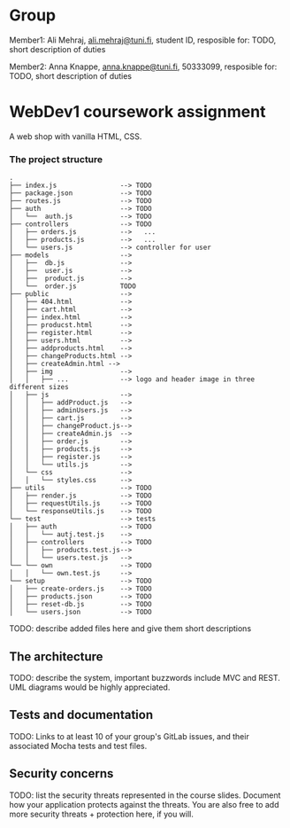 # Group 

Member1:  Ali Mehraj, ali.mehraj@tuni.fi, student ID, 
resposible for: TODO, short description of duties 

Member2:  Anna Knappe, anna.knappe@tuni.fi, 50333099, 
resposible for: TODO, short description of duties 



# WebDev1 coursework assignment

A web shop with vanilla HTML, CSS.


### The project structure

```
.
├── index.js                --> TODO
├── package.json            --> TODO
├── routes.js               --> TODO
├── auth                    --> TODO
│   └──  auth.js            --> TODO
├── controllers             --> TODO
│   ├── orders.js           -->   ...
│   ├── products.js         -->   ...
│   └── users.js            --> controller for user
├── models                  --> 
│   ├──  db.js              -->   
│   ├──  user.js            -->
│   ├──  product.js         -->   
│   └──  order.js           TODO
├── public                  --> 
│   ├── 404.html            -->   
│   ├── cart.html           -->
│   ├── index.html          -->
│   ├── producst.html       -->   
│   ├── register.html       -->
│   ├── users.html          -->
│   ├── addproducts.html    -->
│   ├── changeProducts.html -->
│   ├── createAdmin.html -->
│   ├── img                 --> 
│   │   ├── ...             --> logo and header image in three different sizes
│   ├── js                  -->
│   │   ├── addProduct.js   -->
│   │   ├── adminUsers.js   -->
│   │   ├── cart.js         -->
│   │   ├── changeProduct.js-->
│   │   ├── createAdmin.js  -->
│   │   ├── order.js        -->
│   │   ├── products.js     -->
│   │   ├── register.js     -->
│   │   └── utils.js        --> 
│   └── css                 -->
│   │   └── styles.css      --> 
├── utils                   --> TODO
│   ├── render.js           --> TODO
│   ├── requestUtils.js     --> TODO
│   └── responseUtils.js    --> TODO
└── test                    --> tests
│   ├── auth                --> TODO
│   │   └── autj.test.js    -->
│   ├── controllers         --> TODO
│   │   ├── products.test.js-->
│   │   └── users.test.js   -->
└── └── own                 --> TODO
│   │   └── own.test.js     -->
└── setup                   --> TODO
│   ├── create-orders.js    --> TODO
│   ├── products.json       --> TODO
│   ├── reset-db.js         --> TODO
│   └── users.json          --> TODO

```

TODO: describe added files here and give them short descriptions

## The architecture 

TODO: describe the system, important buzzwords include MVC and REST.
UML diagrams would be highly appreciated.


## Tests and documentation

TODO: Links to at least 10 of your group's GitLab issues, and their associated Mocha tests and test files.

## Security concerns

TODO: list the security threats represented in the course slides.
Document how your application protects against the threats.
You are also free to add more security threats + protection here, if you will.


